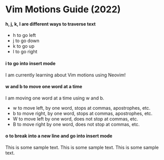 # Vim Motions Guide (2022)

#### h, j, k, l are different ways to traverse text
- h to go left
- j to go down
- k to go up
- l to go right

#### i to go into insert mode
I am currently learning about Vim motions using Neovim!

#### w and b to move one word at a time
I am moving one word at a time using w and b.
- w to move left, by one word, stops at commas, apostrophes, etc.
- b to move right, by one word, stops at commas, apostrophes, etc.
- W to move left by one word, does not stop at commas, etc.
- B to move right by one word, does not stop at commas, etc.

#### o to break into a new line and go into insert mode
This is some sample text.
This is some sample text.
This is some sample text.

